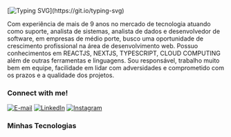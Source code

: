 [![Typing SVG](https://readme-typing-svg.demolab.com?font=Fira+Code&weight=700&pause=1000&color=1600FF&random=false&width=480&lines=Ol%C3%A1%2C+Seja+muito+bem+vindo!)](https://git.io/typing-svg)

<p align="left">
Com experiência de mais de 9 anos no mercado de tecnologia atuando como suporte, analista de sistemas, analista de dados e desenvolvedor de software, em empresas de médio porte, busco uma oportunidade de crescimento profissional na área de desenvolvimento web. Possuo conhecimentos em REACTJS, NEXTJS, TYPESCRIPT, CLOUD COMPUTING além de outras ferramentas e linguagens. Sou responsável, trabalho muito bem em equipe, facilidade em lidar com adversidades e comprometido com os prazos e a qualidade dos projetos.
</p>

<h3 align="left">Connect with me!</h3>

[![E-mail](https://img.shields.io/badge/-Email-000?style=for-the-badge&logo=microsoft-outlook&logoColor=1600FF&color:FFF)](mailto:alan.barbosa97@outlook.com)
[![LinkedIn](https://img.shields.io/badge/-LinkedIn-000?style=for-the-badge&logo=linkedin&logoColor=1600FF&color:FFF)](https://www.linkedin.com/in/dev-alan-barbosa/)
[![Instagram](https://img.shields.io/badge/-Instagram-000?style=for-the-badge&logo=instagram&logoColor=1600FF&color:FFF)](https://www.instagram.com/alansxsx/)

<h3 align="left">Minhas Tecnologias</h3>
